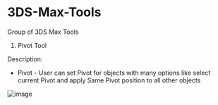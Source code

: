 # 3DS-Max-Tools
Group of 3DS Max Tools

1. Pivot Tool

Description:
 * Pivot - User can set Pivot for objects with many options like  select current Pivot and apply Same Pivot position to all other objects



![image](https://user-images.githubusercontent.com/42891551/138566603-bd590911-f2c5-45d0-9f6a-49787ab88645.png)
